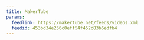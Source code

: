 ```yaml
---
title: MakerTube
params:
  feedlink: https://makertube.net/feeds/videos.xml
  feedid: 453bd34e256c0eff54f452c83b6edfb4
---
```


